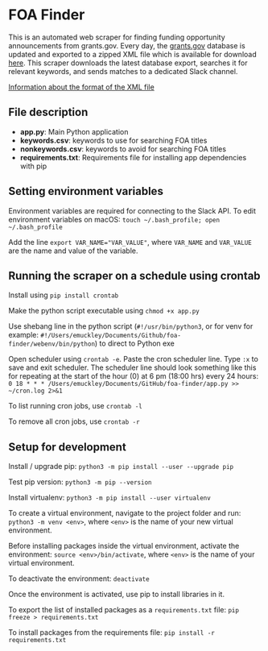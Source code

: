 # FOA Finder

This is an automated web scraper for finding funding opportunity announcements from grants.gov. Every day, the [grants.gov](https://www.grants.gov/) database is updated and exported to a zipped XML file which is available for download [here](https://www.grants.gov/web/grants/xml-extract.html). This scraper downloads the latest database export, searches it for relevant keywords, and sends matches to a dedicated Slack channel.

[Information about the format of the XML file](https://www.grants.gov/help/html/help/index.htm?rhcsh=1&callingApp=custom#t=XMLExtract%2FXMLExtract.htm)



## File description

* **app.py**: Main Python application
* **keywords.csv**: keywords to use for searching FOA titles
* **nonkeywords.csv**: keywords to avoid for searching FOA titles
* **requirements.txt**: Requirements file for installing app dependencies with pip



## Setting environment variables

Environment variables are required for connecting to the Slack API. To edit environment variables on macOS: `touch ~/.bash_profile; open ~/.bash_profile`

Add the line `export VAR_NAME="VAR_VALUE"`, where `VAR_NAME` and `VAR_VALUE` are the name and value of the variable.



## Running the scraper on a schedule using crontab

Install using `pip install crontab`



Make the python script executable using `chmod +x app.py`

Use shebang line in the python script (`#!/usr/bin/python3`, or for venv for example: `#!/Users/emuckley/Documents/Github/foa-finder/webenv/bin/python`) to direct to Python exe

Open scheduler using `crontab -e`. Paste the cron scheduler line. Type `:x` to save and exit scheduler. The scheduler line should look something like this for repeating at the start of the hour (0) at 6 pm (18:00 hrs) every 24 hours:
`0 18 * * * /Users/emuckley/Documents/GitHub/foa-finder/app.py >> ~/cron.log 2>&1`

To list running cron jobs, use `crontab -l`

To remove all cron jobs, use `crontab -r`



## Setup for development

Install / upgrade pip: `python3 -m pip install --user --upgrade pip`

Test pip version: `python3 -m pip --version`

Install virtualenv: `python3 -m pip install --user virtualenv`

To create a virtual environment, navigate to the project folder and run: `python3 -m venv <env>`, where `<env>` is the name of your new virtual environment.

Before installing packages inside the virtual environment, activate the environment: `source <env>/bin/activate`, where `<env>` is the name of your virtual environment.

To deactivate the environment: `deactivate`

Once the environment is activated, use pip to install libraries in it.

To export the list of installed packages as a `requirements.txt` file: `pip freeze > requirements.txt`

To install packages from the requirements file: `pip install -r requirements.txt`

